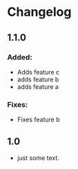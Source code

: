 # Changelog
    
## 1.1.0

### Added:
- Adds feature c
- adds feature b
- adds feature a

### Fixes:
- Fixes feature b

## 1.0

- just some text.
